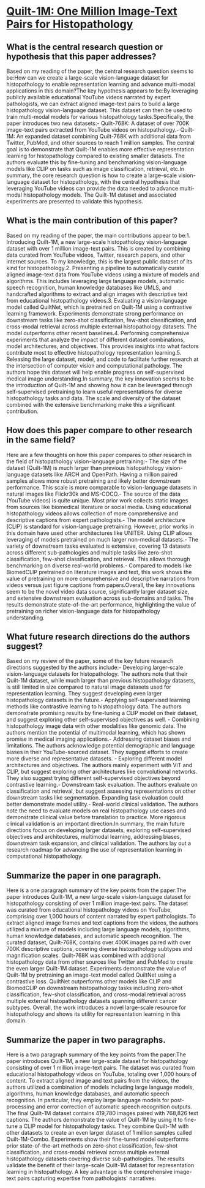# [Quilt-1M: One Million Image-Text Pairs for Histopathology](https://arxiv.org/abs/2306.11207)

## What is the central research question or hypothesis that this paper addresses?

Based on my reading of the paper, the central research question seems to be:How can we create a large-scale vision-language dataset for histopathology to enable representation learning and advance multi-modal applications in this domain?The key hypothesis appears to be:By leveraging publicly available educational YouTube videos narrated by expert pathologists, we can extract aligned image-text pairs to build a large histopathology vision-language dataset. This dataset can then be used to train multi-modal models for various histopathology tasks.Specifically, the paper introduces two new datasets:- Quilt-768K: A dataset of over 700K image-text pairs extracted from YouTube videos on histopathology.- Quilt-1M: An expanded dataset combining Quilt-768K with additional data from Twitter, PubMed, and other sources to reach 1 million samples. The central goal is to demonstrate that Quilt-1M enables more effective representation learning for histopathology compared to existing smaller datasets. The authors evaluate this by fine-tuning and benchmarking vision-language models like CLIP on tasks such as image classification, retrieval, etc.In summary, the core research question is how to create a large-scale vision-language dataset for histopathology, with the central hypothesis that leveraging YouTube videos can provide the data needed to advance multi-modal histopathology models. The Quilt-1M dataset and associated experiments are presented to validate this hypothesis.


## What is the main contribution of this paper?

Based on my reading of the paper, the main contributions appear to be:1. Introducing Quilt-1M, a new large-scale histopathology vision-language dataset with over 1 million image-text pairs. This is created by combining data curated from YouTube videos, Twitter, research papers, and other internet sources. To my knowledge, this is the largest public dataset of its kind for histopathology.2. Presenting a pipeline to automatically curate aligned image-text data from YouTube videos using a mixture of models and algorithms. This includes leveraging large language models, automatic speech recognition, human knowledge databases like UMLS, and handcrafted algorithms to extract and align images with descriptive text from educational histopathology videos.3. Evaluating a vision-language model called QuiltNet, which is pretrained on Quilt-1M using a contrastive learning framework. Experiments demonstrate strong performance on downstream tasks like zero-shot classification, few-shot classification, and cross-modal retrieval across multiple external histopathology datasets. The model outperforms other recent baselines.4. Performing comprehensive experiments that analyze the impact of different dataset combinations, model architectures, and objectives. This provides insights into what factors contribute most to effective histopathology representation learning.5. Releasing the large dataset, model, and code to facilitate further research at the intersection of computer vision and computational pathology. The authors hope this dataset will help enable progress on self-supervised medical image understanding.In summary, the key innovation seems to be the introduction of Quilt-1M and showing how it can be leveraged through self-supervised pretraining to learn useful representations for diverse histopathology tasks and data. The scale and diversity of the dataset combined with the extensive benchmarking make this a significant contribution.


## How does this paper compare to other research in the same field?

Here are a few thoughts on how this paper compares to other research in the field of histopathology vision-language pretraining:- The size of the dataset (Quilt-1M) is much larger than previous histopathology vision-language datasets like ARCH and OpenPath. Having a million paired samples allows more robust pretraining and likely better downstream performance. This scale is more comparable to vision-language datasets in natural images like Flickr30k and MS-COCO.- The source of the data (YouTube videos) is quite unique. Most prior work collects static images from sources like biomedical literature or social media. Using educational histopathology videos allows collection of more comprehensive and descriptive captions from expert pathologists.- The model architecture (CLIP) is standard for vision-language pretraining. However, prior works in this domain have used other architectures like UNITER. Using CLIP allows leveraging of models pretrained on much larger non-medical datasets.- The variety of downstream tasks evaluated is extensive, covering 13 datasets across different sub-pathologies and multiple tasks like zero-shot classification, few-shot classification, and retrieval. This allows thorough benchmarking on diverse real-world problems.- Compared to models like BiomedCLIP pretrained on literature images and text, this work shows the value of pretraining on more comprehensive and descriptive narrations from videos versus just figure captions from papers.Overall, the key innovations seem to be the novel video data source, significantly larger dataset size, and extensive downstream evaluation across sub-domains and tasks. The results demonstrate state-of-the-art performance, highlighting the value of pretraining on richer vision-language data for histopathology understanding.


## What future research directions do the authors suggest?

Based on my review of the paper, some of the key future research directions suggested by the authors include:- Developing larger-scale vision-language datasets for histopathology. The authors note that their Quilt-1M dataset, while much larger than previous histopathology datasets, is still limited in size compared to natural image datasets used for representation learning. They suggest developing even larger histopathology datasets in the future.- Applying self-supervised learning methods like contrastive learning to histopathology data. The authors demonstrate promising results by fine-tuning a CLIP model on their dataset, and suggest exploring other self-supervised objectives as well. - Combining histopathology image data with other modalities like genomic data. The authors mention the potential of multimodal learning, which has shown promise in medical imaging applications.- Addressing dataset biases and limitations. The authors acknowledge potential demographic and language biases in their YouTube-sourced dataset. They suggest efforts to create more diverse and representative datasets. - Exploring different model architectures and objectives. The authors mainly experiment with ViT and CLIP, but suggest exploring other architectures like convolutional networks. They also suggest trying different self-supervised objectives beyond contrastive learning.- Downstream task evaluation. The authors evaluate on classification and retrieval, but suggest assessing representations on other downstream tasks like segmentation. Expanding task evaluation could better demonstrate model utility.- Real-world clinical validation. The authors note the need to evaluate models on real histopathology use cases and demonstrate clinical value before translation to practice. More rigorous clinical validation is an important direction.In summary, the main future directions focus on developing larger datasets, exploring self-supervised objectives and architectures, multimodal learning, addressing biases, downstream task expansion, and clinical validation. The authors lay out a research roadmap for advancing the use of representation learning in computational histopathology.


## Summarize the paper in one paragraph.

Here is a one paragraph summary of the key points from the paper:The paper introduces Quilt-1M, a new large-scale vision-language dataset for histopathology consisting of over 1 million image-text pairs. The dataset was curated from educational histopathology videos on YouTube, comprising over 1,000 hours of content narrated by expert pathologists. To extract aligned image frames and text captions from the videos, the authors utilized a mixture of models including large language models, algorithms, human knowledge databases, and automatic speech recognition. The curated dataset, Quilt-768K, contains over 400K images paired with over 700K descriptive captions, covering diverse histopathology subtypes and magnification scales. Quilt-768K was combined with additional histopathology data from other sources like Twitter and PubMed to create the even larger Quilt-1M dataset. Experiments demonstrate the value of Quilt-1M by pretraining an image-text model called QuiltNet using a contrastive loss. QuiltNet outperforms other models like CLIP and BiomedCLIP on downstream histopathology tasks including zero-shot classification, few-shot classification, and cross-modal retrieval across multiple external histopathology datasets spanning different cancer subtypes. Overall, the work introduces a novel large-scale resource for histopathology and shows its utility for representation learning in this domain.


## Summarize the paper in two paragraphs.

Here is a two paragraph summary of the key points from the paper:The paper introduces Quilt-1M, a new large-scale dataset for histopathology consisting of over 1 million image-text pairs. The dataset was curated from educational histopathology videos on YouTube, totaling over 1,000 hours of content. To extract aligned image and text pairs from the videos, the authors utilized a combination of models including large language models, algorithms, human knowledge databases, and automatic speech recognition. In particular, they employ large language models for post-processing and error correction of automatic speech recognition outputs. The final Quilt-1M dataset contains 419,780 images paired with 768,826 text captions. The authors demonstrate the value of Quilt-1M by using it to fine-tune a CLIP model for histopathology tasks. They combine Quilt-1M with other datasets to create an even larger dataset of 1 million samples called Quilt-1M-Combo. Experiments show their fine-tuned model outperforms prior state-of-the-art methods on zero-shot classification, few-shot classification, and cross-modal retrieval across multiple external histopathology datasets covering diverse sub-pathologies. The results validate the benefit of their large-scale Quilt-1M dataset for representation learning in histopathology. A key advantage is the comprehensive image-text pairs capturing expertise from pathologists' narratives.
